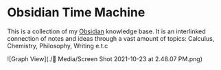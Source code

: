# Obsidian Time Machine
This is a collection of my [Obsidian](https://obsidian.md/) knowledge base. It is an interlinked connection of notes and ideas through a vast amount of topics: Calculus, Chemistry, Philosophy, Writing e.t.c 

![Graph View](./📼  Media/Screen Shot 2021-10-23 at 2.48.07 PM.png)


